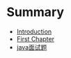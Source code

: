 # Summary

* [Introduction](README.md)
* [First Chapter](chapter1.md)
* [java面试题](javamian-shi-ti.md)

